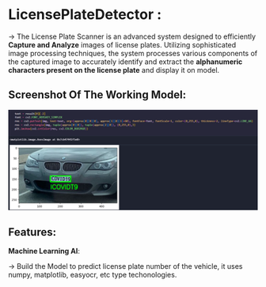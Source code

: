  # LicensePlateDetector :



->   The License Plate Scanner is an advanced system designed to efficiently **Capture and Analyze** images of license plates. Utilizing sophisticated image processing techniques, the system processes various components of the captured image to accurately identify and extract the   **alphanumeric characters present on the license plate**   and display it on model.



  ## Screenshot Of The Working Model:


  <img width="1408" alt="image" 
  src="https://github.com/SriKrishna134/LicensePlateDetector-/blob/main/assets/thumbnail.png">
  

 ## Features: 



   **Machine Learning AI**:
  
  
   ->  Build the Model to predict license plate number of the vehicle, it uses numpy, matplotlib, easyocr, etc type techonologies. 
  



